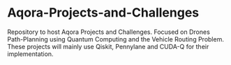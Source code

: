 # Aqora-Projects-and-Challenges
Repository to host Aqora Projects and Challenges. Focused on Drones Path-Planning using Quantum Computing and the Vehicle Routing Problem. These projects will mainly use Qiskit, Pennylane and CUDA-Q for their implementation.

